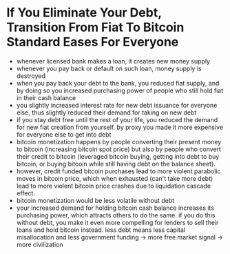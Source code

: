 # If You Eliminate Your Debt, Transition From Fiat To Bitcoin Standard Eases For Everyone

* whenever licensed bank makes a loan, it creates new money supply
* whenever you pay back or default on such loan, money supply is destroyed
* when you pay back your debt to the bank, you reduced fiat supply, and by doing so you increased purchasing power of people who still hold fiat in their cash balance
* you slightly increased interest rate for new debt issuance for everyone else, thus slightly reduced their demand for taking on new debt
* if you stay debt free until the rest of your life, you reduced the demand for new fiat creation from yourself. by proxy you made it more expensive for everyone else to get into debt
* bitcoin monetization happens by people converting their present money to bitcoin (increasing bitcoin spot price) but also by people who convert their credit to bitcoin (leveraged bitcoin buying, getting into debt to buy bitcoin, or buying bitcoin while still having debt on the balance sheet).
* however, credit funded bitcoin purchases lead to more violent parabolic moves in bitcoin price, which when exhausted (can't take more debt) lead to more violent bitcoin price crashes due to liquidation cascade effect.
* bitcoin monetization would be less volatile without debt
* your increased demand for holding bitcoin cash balance increases its purchasing power, which attracts others to do the same. if you do this without debt, you make it even more compelling for lenders to sell their loans and hold bitcoin instead. less debt means less capital misallocation and less government funding -> more free market signal -> more civilization
